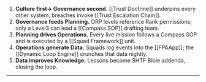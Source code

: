 1. **Culture first→ Governance second.** [[Trust Doctrine]] underpins every other system; breaches invoke [[Trust Escalation Chain]].  
2. **Governance feeds Planning.** ORP levels reference Rank permissions; only a Level3 can lead a [[Compass SOP]] drafting team.  
3. **Planning drives Operations.** Every live mission follows a Compass SOP and is executed by a [[Squad Framework]] unit.  
4. **Operations generate Data.** Squads log events into the [[FPAApp]]; the [[Dynamic Loop Engine]] crunches that data nightly.  
5. **Data improves Knowledge.** Lessons become SHTF Bible addenda, closing the loop.  
---